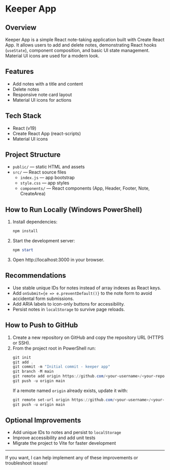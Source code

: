 # Keeper App

## Overview
Keeper App is a simple React note-taking application built with Create React App. It allows users to add and delete notes, demonstrating React hooks (`useState`), component composition, and basic UI state management. Material UI icons are used for a modern look.

## Features
- Add notes with a title and content
- Delete notes
- Responsive note card layout
- Material UI icons for actions

## Tech Stack
- React (v19)
- Create React App (react-scripts)
- Material UI icons

## Project Structure
- `public/` — static HTML and assets
- `src/` — React source files
  - `index.js` — app bootstrap
  - `style.css` — app styles
  - `components/` — React components (App, Header, Footer, Note, CreateArea)

## How to Run Locally (Windows PowerShell)
1. Install dependencies:
   ```powershell
   npm install
   ```
2. Start the development server:
   ```powershell
   npm start
   ```
3. Open http://localhost:3000 in your browser.

## Recommendations
- Use stable unique IDs for notes instead of array indexes as React keys.
- Add `onSubmit={e => e.preventDefault()}` to the note form to avoid accidental form submissions.
- Add ARIA labels to icon-only buttons for accessibility.
- Persist notes in `localStorage` to survive page reloads.

## How to Push to GitHub
1. Create a new repository on GitHub and copy the repository URL (HTTPS or SSH).
2. From the project root in PowerShell run:
   ```powershell
   git init
   git add .
   git commit -m "Initial commit - keeper app"
   git branch -M main
   git remote add origin https://github.com/<your-username>/<your-repo>.git
   git push -u origin main
   ```
   If a remote named `origin` already exists, update it with:
   ```powershell
   git remote set-url origin https://github.com/<your-username>/<your-repo>.git
   git push -u origin main
   ```

## Optional Improvements
- Add unique IDs to notes and persist to `localStorage`
- Improve accessibility and add unit tests
- Migrate the project to Vite for faster development

---
If you want, I can help implement any of these improvements or troubleshoot issues!
